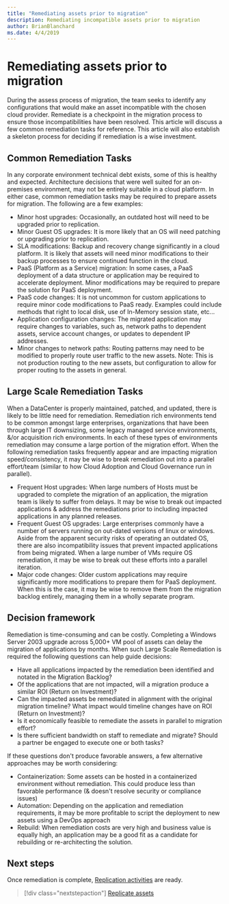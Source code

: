 ```yaml
---
title: "Remediating assets prior to migration"
description: Remediating incompatible assets prior to migration
author: BrianBlanchard
ms.date: 4/4/2019
---
```


# Remediating assets prior to migration
  
During the assess process of migration, the team seeks to identify any configurations that would make an asset incompatible with the chosen cloud provider. Remediate is a checkpoint in the migration process to ensure those incompatibilities have been resolved. This article will discuss a few common remediation tasks for reference. This article will also establish a skeleton process for deciding if remediation is a wise investment.

## Common Remediation Tasks

In any corporate environment technical debt exists, some of this is healthy and expected. Architecture decisions that were well suited for an on-premises environment, may not be entirely suitable in a cloud platform. In either case, common remediation tasks may be required to prepare assets for migration. The following are a few examples:

* Minor host upgrades: Occasionally, an outdated host will need to be upgraded prior to replication.
* Minor Guest OS upgrades: It is more likely that an OS will need patching or upgrading prior to replication.
* SLA modifications: Backup and recovery change significantly in a cloud platform. It is likely that assets will need minor modifications to their backup processes to ensure continued function in the cloud.
* PaaS (Platform as a Service) migration: In some cases, a PaaS deployment of a data structure or application may be required to accelerate deployment. Minor modifications may be required to prepare the solution for PaaS deployment.
* PaaS code changes: It is not uncommon for custom applications to require minor code modifications to PaaS ready. Examples could include methods that right to local disk, use of In-Memory session state, etc...
* Application configuration changes: The migrated application may require changes to variables, such as, network paths to dependent assets, service account changes, or updates to dependent IP addresses.
* Minor changes to network paths: Routing patterns may need to be modified to properly route user traffic to the new assets. Note: This is not production routing to the new assets, but configuration to allow for proper routing to the assets in general.

## Large Scale Remediation Tasks

When a DataCenter is properly maintained, patched, and updated, there is likely to be little need for remediation. Remediation rich environments tend to be common amongst large enterprises, organizations that have been through large IT downsizing, some legacy managed service environments, &/or acquisition rich environments. In each of these types of environments remediation may consume a large portion of the migration effort. When the following remediation tasks frequently appear and are impacting migration speed/consistency, it may be wise to break remediation out into a parallel effort/team (similar to how Cloud Adoption and Cloud Governance run in parallel).

* Frequent Host upgrades: When large numbers of Hosts must be upgraded to complete the migration of an application, the migration team is likely to suffer from delays. It may be wise to break out impacted applications & address the remediations prior to including impacted applications in any planned releases.
* Frequent Guest OS upgrades: Large enterprises commonly have a number of servers running on out-dated versions of linux or windows. Aside from the apparent security risks of operating an outdated OS, there are also incompatibility issues that prevent impacted applications from being migrated. When a large number of VMs require OS remediation, it may be wise to break out these efforts into a parallel iteration.
* Major code changes: Older custom applications may require significantly more modifications to prepare them for PaaS deployment. When this is the case, it may be wise to remove them from the migration backlog entirely, managing them in a wholly separate program.

## Decision framework

Remediation is time-consuming and can be costly. Completing a Windows Server 2003 upgrade across 5,000+ VM pool of assets can delay the migration of applications by months. When such Large Scale Remediation is required the following questions can help guide decisions:

* Have all applications impacted by the remediation been identified and notated in the Migration Backlog?
* Of the applications that are not impacted, will a migration produce a similar ROI (Return on Investment)?
* Can the impacted assets be remediated in alignment with the original migration timeline? What impact would timeline changes have on ROI (Return on Investment)?
* Is it economically feasible to remediate the assets in parallel to migration effort?
* Is there sufficient bandwidth on staff to remediate and migrate? Should a partner be engaged to execute one or both tasks?

If these questions don't produce favorable answers, a few alternative approaches may be worth considering:

* Containerization: Some assets can be hosted in a containerized environment without remediation. This could produce less than favorable performance (& doesn't resolve security or compliance issues)
* Automation: Depending on the application and remediation requirements, it may be more profitable to script the deployment to new assets using a DevOps approach
* Rebuild: When remediation costs are very high and business value is equally high, an application may be a good fit as a candidate for rebuilding or re-architecting the solution.

## Next steps

Once remediation is complete, [Replication activities](replicate.md) are ready.

> [!div class="nextstepaction"]
> [Replicate assets](replicate.md)